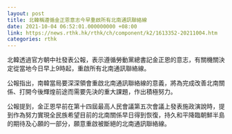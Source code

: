 ```yaml
---
layout: post
title: 北韓稱遵循金正恩意志今早重啟所有北南通訊聯絡線
date: 2021-10-04 06:52:01.000000000 +08:00
link: https://news.rthk.hk/rthk/ch/component/k2/1613352-20211004.htm
categories: rthk
---
```


北韓透過官方朝中社發表公報，表示遵循勞動黨總書記金正恩的意志，有關機關決定從當地今日早上9時起，重啟所有北南通訊聯絡線。

公報指出，南韓當局要深深領會重啟北南通訊聯絡線的意義，將為完成改善北南關係、打開今後輝煌前途而需要先決的重大課題，作出積極努力。

公報提到，金正恩早前在第十四屆最高人民會議第五次會議上發表施政演說時，提到作為努力實現全民族希望目前的北南關係早日得到恢復，持久和平降臨朝鮮半島的期待及心願的一部分，願意重啟被斷絕的北南通訊聯絡線。
